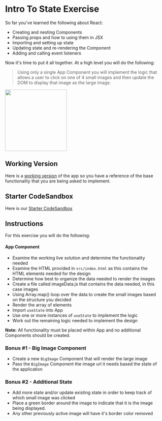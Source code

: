 # Intro To State Exercise

So far you've learned the following about React:

- Creating and nesting Components
- Passing props and how to using them in JSX
- Importing and setting up state
- Updating state and re-rendering the Component
- Adding and calling event listeners

Now it's time to put it all together. At a high level you will do the following:

> Using only a single App Component you will implement the logic that allows a user to click on one of 4 small images and then update the DOM to display that image as the large image.

<img src="https://i.imgur.com/M3xQbYR.jpg" width=200/>

## Working Version
Here is a [working version](https://klk6l.csb.app/) of the app so you have a reference of the base functionality that you are being asked to implement. 


## Starter CodeSandbox
Here is our [Starter CodeSandbox](https://codesandbox.io/s/react-cities-starter-0q48s?file=/src/App.js)


## Instructions
For this exercise you will do the following:

#### App Component
- Examine the working live solution and determine the functionality needed
- Examine the HTML provided in `src/index.html` as this contains the HTML elements needed for the design
- Determine how best to organize the data needed to render the images
- Create a file called imageData.js that contains the data needed, in this case images
- Using Array.map() loop over the data to create the small images based on the structure you decided
- Render the array of elements 
- Import `useState` into App
- Use one or more instances of `useState` to implement the logic
- Work out the remaining logic needed to implement the design

**Note:** All functionality must be placed within App and no additional Components should be created. 

### Bonus #1 - Big Image Component

- Create a new `BigImage` Component that will render the large image
- Pass the `BigImage` Component the image url it needs based the state of the application


### Bonus #2 - Additional State

- Add more state and/or update existing state in order to keep track of which small image was clicked
- Place a green border around the image to indicate that it is the image being displayed.
- Any other previously active image will have it's border color removed

